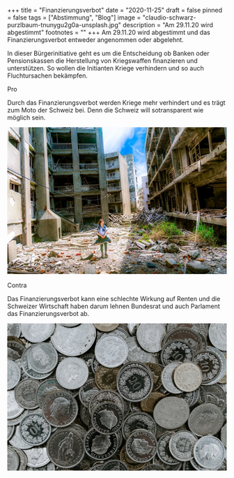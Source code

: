 +++
title = "Finanzierungsverbot"
date = "2020-11-25"
draft = false
pinned = false
tags = ["Abstimmung", "Blog"]
image = "claudio-schwarz-purzlbaum-tnunygu2g0a-unsplash.jpg"
description = "Am 29.11.20 wird abgestimmt"
footnotes = ""
+++
Am 29.11.20 wird abgestimmt und das Finanzierungsverbot entweder angenommen oder abgelehnt.

In dieser Bürgerinitiative geht es um die Entscheidung ob Banken oder Pensionskassen die Herstellung von Kriegswaffen finanzieren und unterstützen. So wollen die Initianten Kriege verhindern und so auch Fluchtursachen bekämpfen.

Pro 

Durch das Finanzierungsverbot werden Kriege mehr verhindert und es trägt zum Moto der Schweiz bei. Denn die Schweiz will sotransparent wie möglich sein.

![](jordy-meow-osd4nghd4km-unsplash.jpg)

Contra

Das Finanzierungsverbot kann eine schlechte Wirkung auf Renten und die Schweizer Wirtschaft haben darum lehnen Bundesrat und auch Parlament das Finanzierungsverbot ab.

![](claudio-schwarz-purzlbaum-s777k6znppy-unsplash.jpg)